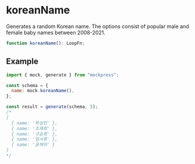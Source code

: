 # koreanName

Generates a random Korean name.
The options consist of popular male and female baby names between 2008-2021.

```ts
function koreanName(): LoopFn;
```

## Example

```js
import { mock, generate } from "mockpress";

const schema = {
  name: mock.koreanName(),
};

const result = generate(schema, 5);
/*
[
  { name: '박성민' },
  { name: '조재희' },
  { name: '구승희' },
  { name: '엄시후' },
  { name: '윤채아' }
]
*/
```
